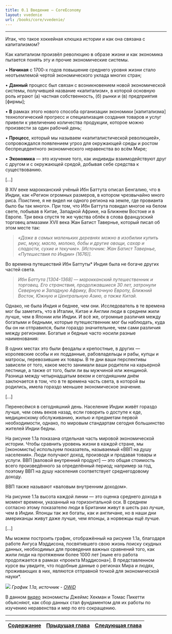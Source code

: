 ```yaml
---
title: 0.1 Введение — CoreEconomy
layout: vvedenie
url: /books/core/vvedenie/
---
```


--------------

Итак, что такое хоккейная клюшка истории и как она связана с капитализмом?

Как капитализм произвёл революцию в образе жизни и как экономика пытается понять эту и прочие экономические системы.

• **Начиная** с 1700-х годов повышение среднего уровня жизни стало неотъемлемой чертой экономического уклада многих стран;

• **Данный** процесс был связан с возникновением новой экономической системы, получившей название «капитализм», в которой основную роль играют (а) частная собственность, (б) рынки и (в) предприятия [фирмы];

• **В** рамках этого нового способа организации экономики [капитализма] технологический прогресс и специализация создания товаров и услуг привели к увеличению количества продукции, которое можно произвести за один рабочий день;

• **Процесс**, который мы называем «капиталистической революцией», сопровождался появлением угроз для окружающей среды и ростом беспрецедентного экономического неравенства во всём Мире;

• **Экономика** — это изучение того, как индивиды взаимодействуют друг с другом и с окружающей средой, добывая себе средства к существованию.

[...]

В XIV веке марокканский учёный Ибн Баттута описал Бенгалию, что в Индии, как «Регион огромных размеров, в котором чрезвычайно много риса. Поистине, я не видел ни одного региона на земле, где провианта было бы так много». При том, что Ибн Баттута повидал многое на белом свете, побывав в Китае, Западной Африке, на Ближнем Востоке и в Европе. Три века спустя те же чувства облёк в слова французский торговец алмазами XVII века Жан Батист Тавернье, который писал об этом месте так:

> *«Даже в самых маленьких деревнях можно в изобилии купить рис, муку, масло, молоко, бобы и другие овощи, сахар и сладости, сухие и текучие».*
> *[Источник: Жан Батист Тавернье, «Путешествия по Индии» (1676)].*

Во времена путешествий Ибн Баттуты* Индия была не богаче других частей света.


> *Ибн Баттута [1304-1368] — марокканский путешественник и торговец. Его странствия, продолжавшиеся 30 лет, затронули Северную и Западную Африку, Восточную Европу, Ближний Восток, Южную и Центральную Азию, а также Китай.*


Однако, не была Индия и беднее, чем они. Исследователь в те времена мог бы заметить, что в Италии, Китае и Англии люди в среднем жили лучше, чем в Японии или Индии. И всё же, огромные различия между богатыми и бедными, которые путешественник мог бы наблюдать, куда бы он ни отправился, были гораздо значительнее, чем сами различия между регионами. Богатые и бедные часто носили разные наименования:

В одних местах это были феодалы и крепостные, в других — королевские особы и их подданные, рабовладельцы и рабы, купцы и матросы, перевозившие их товары. В те дни ваши перспективы зависели от того, какое место занимали ваши родители на карьерной лестнице, а также от того, были ли вы мужчиной или женщиной. Разница между четырнадцатым веком и сегодняшним днём заключается в том, что в те времена часть света, в которой вы родились, имела гораздо меньшее экономическое значение. 

[...]

Перенесёмся в сегодняшний день. Население Индии живёт гораздо лучше, чем семь веков назад, если говорить о доступе к еде, медицинскому обслуживанию, жилью и предметам первой необходимости, однако, по мировым стандартам сегодня большинство жителей Индии бедны.

На рисунке 1.1a показана отдельная часть мировой экономической истории. Чтобы сравнить уровень жизни в каждой стране, мы [экономисты] используем показатель, называемый «ВВП на душу населения». Люди получают доход, производя и продавая товары и услуги. ВВП [валовой внутренний продукт] — это общая стоимость всего произведённого за определённый период; например за год, поэтому ВВП на душу населения соответствует среднегодовому доходу.

ВВП также называют «валовым внутренним доходом».

На рисунке 1.1a высота каждой линии — это оценка среднего дохода в момент времени, указанный на горизонтальной оси. В среднем согласно этому показателю люди в Британии живут в шесть раз лучше, чем в Индии. Японцы так же богаты, как и англичане, но в наши дни американцы живут даже лучше, чем японцы, а норвежцы ещё лучше. 

[...]

Мы можем построить график, отображённый на рисунке 1.1a, благодаря работе Ангуса Мэддисона, посвятившего свою жизнь поиску скудных данных, необходимых для проведения важных сравнений того, как жили люди на протяжении более 1000 лет [ныне его работа продолжается в рамках «проекта Мэддисона»]. В представленном курсе вы увидите, что подобные данные о регионах Мира и людях, проживающих в них, являются отправной точкой для экономической науки*.

![](/img/books/micro-core/pic1-1.png "")
*График 1.1a, источник - [OWiD](https://ourworldindata.org/grapher/historys-hockey-stick-worldwide-historical-gross-domestic-product-percapita-1990)*

В данном [видео](https://www.youtube.com/watch?v=KMHaT_WUF54&t=1s) экономисты Джеймс Хекман и Томас Пикетти объясняют, как сбор данных стал фундаментом для их работы по изучению неравенства и мер по его сокращению.


-----

|[Cодержание](/books/core/avtor-perevoda/#h3содержаниеh3)|[Прыдущая глава](/books/core/avtor-perevoda/) |[Следующая глава](/1-ekonomika-1-1-neravenstvo-dohodov/)|
|-------------------------------|:-----------------------------------:|------------------------------------------:|